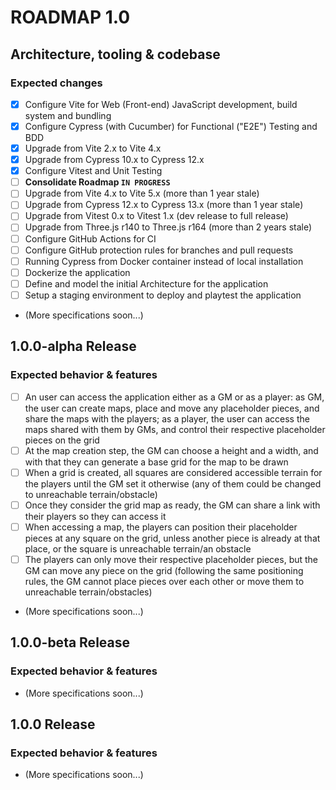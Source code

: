 # ROADMAP 1.0

## Architecture, tooling & codebase
### Expected changes
- [x] Configure Vite for Web (Front-end) JavaScript development, build system and bundling
- [x] Configure Cypress (with Cucumber) for Functional ("E2E") Testing and BDD
- [x] Upgrade from Vite 2.x to Vite 4.x
- [x] Upgrade from Cypress 10.x to Cypress 12.x
- [x] Configure Vitest and Unit Testing
- [ ] **Consolidate Roadmap `IN PROGRESS`**
- [ ] Upgrade from Vite 4.x to Vite 5.x (more than 1 year stale)
- [ ] Upgrade from Cypress 12.x to Cypress 13.x (more than 1 year stale)
- [ ] Upgrade from Vitest 0.x to Vitest 1.x (dev release to full release)
- [ ] Upgrade from Three.js r140 to Three.js r164 (more than 2 years stale)
- [ ] Configure GitHub Actions for CI
- [ ] Configure GitHub protection rules for branches and pull requests
- [ ] Running Cypress from Docker container instead of local installation
- [ ] Dockerize the application
- [ ] Define and model the initial Architecture for the application
- [ ] Setup a staging environment to deploy and playtest the application
- (More specifications soon...)

## 1.0.0-alpha Release
### Expected behavior & features
- [ ] An user can access the application either as a GM or as a player: as GM, the user can create maps, place and move any placeholder pieces, and share the maps with the players; as a player, the user can access the maps shared with them by GMs, and control their respective placeholder pieces on the grid
- [ ] At the map creation step, the GM can choose a height and a width, and with that they can generate a base grid for the map to be drawn
- [ ] When a grid is created, all squares are considered accessible terrain for the players until the GM set it otherwise (any of them could be changed to unreachable terrain/obstacle)
- [ ] Once they consider the grid map as ready, the GM can share a link with their players so they can access it
- [ ] When accessing a map, the players can position their placeholder pieces at any square on the grid, unless another piece is already at that place, or the square is unreachable terrain/an obstacle
- [ ] The players can only move their respective placeholder pieces, but the GM can move any piece on the grid (following the same positioning rules, the GM cannot place pieces over each other or move them to unreachable terrain/obstacles)
- (More specifications soon...)

## 1.0.0-beta Release
### Expected behavior & features
- (More specifications soon...)

## 1.0.0 Release
### Expected behavior & features
- (More specifications soon...)
